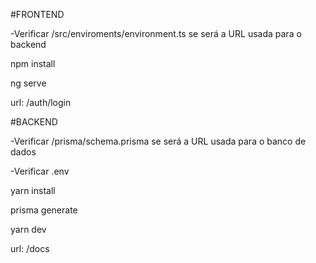#FRONTEND

-Verificar /src/enviroments/environment.ts se será a URL usada para o backend

npm install

ng serve

url: /auth/login

#BACKEND

-Verificar /prisma/schema.prisma se será a URL usada para o banco de dados

-Verificar .env


yarn install

prisma generate

yarn dev



url: /docs
